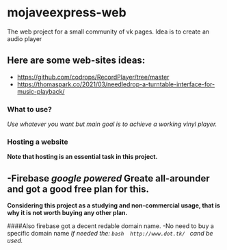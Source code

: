 # mojaveexpress-web
The web project for a small community of vk pages.
Idea is to create an audio player

Here are some web-sites ideas: 
---
- https://github.com/codrops/RecordPlayer/tree/master
- https://thomaspark.co/2021/03/needledrop-a-turntable-interface-for-music-playback/

### What to use? 

*Use whatever you want but main goal is to achieve a working vinyl player.*

### Hosting a website 
**Note that hosting is an essential task in this project.**

-Firebase
*google powered* 
Greate all-arounder and got a good free plan for this.
---
**Considering this project as a studying and non-commercial usage, that is why it is not worth buying any other plan.**

####Also firebase got a decent redable domain name. 
-No need to buy a specific domain name 
*If needed the: 
``bash 
http://www.dot.tk/ ``
cand be used.* 



